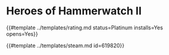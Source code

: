 # Heroes of Hammerwatch II
<!-- script:Aliases [] -->

{{#template ../templates/rating.md status=Platinum installs=Yes opens=Yes}}

{{#template ../templates/steam.md id=619820}}
